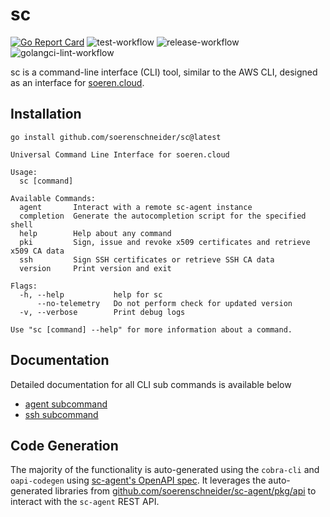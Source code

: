 # sc


[![Go Report Card](https://goreportcard.com/badge/github.com/soerenschneider/sc)](https://goreportcard.com/report/github.com/soerenschneider/sc-agent)
![test-workflow](https://github.com/soerenschneider/sc/actions/workflows/test.yaml/badge.svg)
![release-workflow](https://github.com/soerenschneider/sc/actions/workflows/release-container.yaml/badge.svg)
![golangci-lint-workflow](https://github.com/soerenschneider/sc/actions/workflows/golangci-lint.yaml/badge.svg)

sc is a command-line interface (CLI) tool, similar to the AWS CLI, designed as an interface for [soeren.cloud](https://github.com/soerenschneider/soeren.cloud).

## Installation

```shell
go install github.com/soerenschneider/sc@latest
```

```shell
Universal Command Line Interface for soeren.cloud

Usage:
  sc [command]

Available Commands:
  agent       Interact with a remote sc-agent instance
  completion  Generate the autocompletion script for the specified shell
  help        Help about any command
  pki         Sign, issue and revoke x509 certificates and retrieve x509 CA data
  ssh         Sign SSH certificates or retrieve SSH CA data
  version     Print version and exit

Flags:
  -h, --help           help for sc
      --no-telemetry   Do not perform check for updated version
  -v, --verbose        Print debug logs

Use "sc [command] --help" for more information about a command.
```

## Documentation

Detailed documentation for all CLI sub commands is available below
- [agent subcommand](./docs/cli/agent/sc_agent.md)
- [ssh subcommand](./docs/cli/ssh/sc_ssh.md)

## Code Generation

The majority of the functionality is auto-generated using the `cobra-cli` and `oapi-codegen` using [sc-agent's OpenAPI spec](https://github.com/soerenschneider/sc-agent/blob/main/openapi.yaml). It leverages the auto-generated libraries from [github.com/soerenschneider/sc-agent/pkg/api](https://github.com/soerenschneider/sc-agent/tree/main/pkg/api) to interact with the `sc-agent` REST API.
